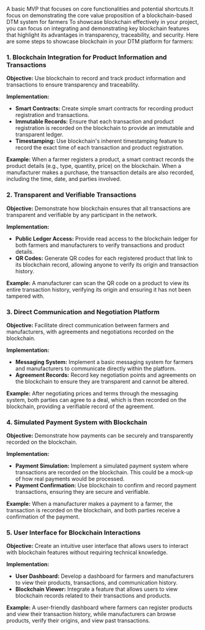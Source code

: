  A basic MVP that focuses on core functionalities and potential shortcuts.It focus on demonstrating the core value proposition of a blockchain-based DTM system for farmers 
To showcase blockchain effectively in your project, you can focus on integrating and demonstrating key blockchain features that highlight its advantages in transparency, traceability, and security. Here are some steps to showcase blockchain in your DTM platform for farmers:

### **1\. Blockchain Integration for Product Information and Transactions**

**Objective:** Use blockchain to record and track product information and transactions to ensure transparency and traceability.

**Implementation:**

* **Smart Contracts:** Create simple smart contracts for recording product registration and transactions.  
* **Immutable Records:** Ensure that each transaction and product registration is recorded on the blockchain to provide an immutable and transparent ledger.  
* **Timestamping:** Use blockchain's inherent timestamping feature to record the exact time of each transaction and product registration.

**Example:** When a farmer registers a product, a smart contract records the product details (e.g., type, quantity, price) on the blockchain. When a manufacturer makes a purchase, the transaction details are also recorded, including the time, date, and parties involved.

### **2\. Transparent and Verifiable Transactions**

**Objective:** Demonstrate how blockchain ensures that all transactions are transparent and verifiable by any participant in the network.

**Implementation:**

* **Public Ledger Access:** Provide read access to the blockchain ledger for both farmers and manufacturers to verify transactions and product details.  
* **QR Codes:** Generate QR codes for each registered product that link to its blockchain record, allowing anyone to verify its origin and transaction history.

**Example:** A manufacturer can scan the QR code on a product to view its entire transaction history, verifying its origin and ensuring it has not been tampered with.

### **3\. Direct Communication and Negotiation Platform**

**Objective:** Facilitate direct communication between farmers and manufacturers, with agreements and negotiations recorded on the blockchain.

**Implementation:**

* **Messaging System:** Implement a basic messaging system for farmers and manufacturers to communicate directly within the platform.  
* **Agreement Records:** Record key negotiation points and agreements on the blockchain to ensure they are transparent and cannot be altered.

**Example:** After negotiating prices and terms through the messaging system, both parties can agree to a deal, which is then recorded on the blockchain, providing a verifiable record of the agreement.

### **4\. Simulated Payment System with Blockchain**

**Objective:** Demonstrate how payments can be securely and transparently recorded on the blockchain.

**Implementation:**

* **Payment Simulation:** Implement a simulated payment system where transactions are recorded on the blockchain. This could be a mock-up of how real payments would be processed.  
* **Payment Confirmation:** Use blockchain to confirm and record payment transactions, ensuring they are secure and verifiable.

**Example:** When a manufacturer makes a payment to a farmer, the transaction is recorded on the blockchain, and both parties receive a confirmation of the payment.

### **5\. User Interface for Blockchain Interactions**

**Objective:** Create an intuitive user interface that allows users to interact with blockchain features without requiring technical knowledge.

**Implementation:**

* **User Dashboard:** Develop a dashboard for farmers and manufacturers to view their products, transactions, and communication history.  
* **Blockchain Viewer:** Integrate a feature that allows users to view blockchain records related to their transactions and products.

**Example:** A user-friendly dashboard where farmers can register products and view their transaction history, while manufacturers can browse products, verify their origins, and view past transactions.
